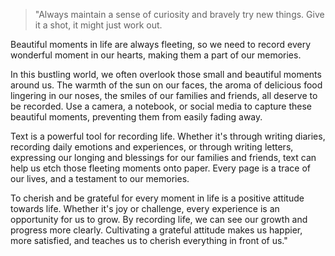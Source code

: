 > "Always maintain a sense of curiosity and bravely try new things. Give it a shot, it might just work out.

Beautiful moments in life are always fleeting, so we need to record every wonderful moment in our hearts, making them a part of our memories.

In this bustling world, we often overlook those small and beautiful moments around us. The warmth of the sun on our faces, the aroma of delicious food lingering in our noses, the smiles of our families and friends, all deserve to be recorded. Use a camera, a notebook, or social media to capture these beautiful moments, preventing them from easily fading away.

Text is a powerful tool for recording life. Whether it's through writing diaries, recording daily emotions and experiences, or through writing letters, expressing our longing and blessings for our families and friends, text can help us etch those fleeting moments onto paper. Every page is a trace of our lives, and a testament to our memories.

To cherish and be grateful for every moment in life is a positive attitude towards life. Whether it's joy or challenge, every experience is an opportunity for us to grow. By recording life, we can see our growth and progress more clearly. Cultivating a grateful attitude makes us happier, more satisfied, and teaches us to cherish everything in front of us."